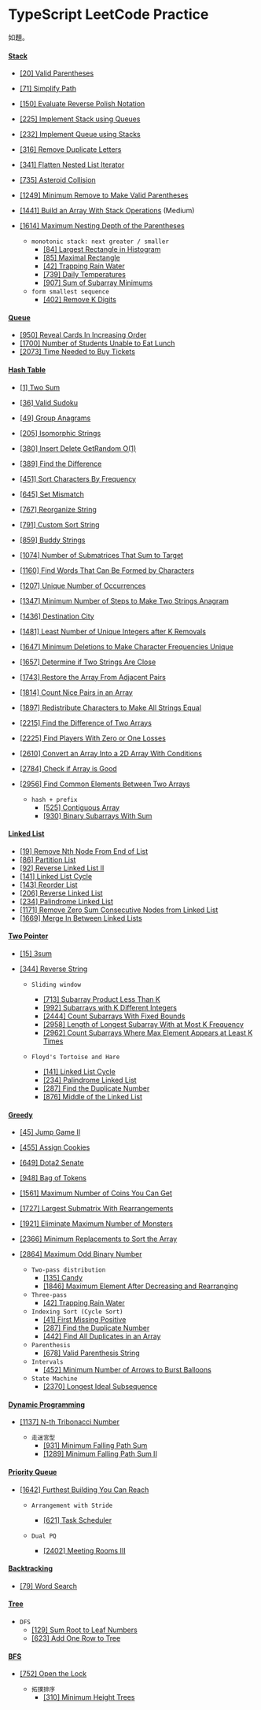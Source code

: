 # TypeScript LeetCode Practice

如題。

#### [Stack](./problems/Stack/)

* [[20] Valid Parentheses](./problems/Stack/[20]%20Valid%20Parentheses/])
* [[71] Simplify Path](./problems/Stack/[71]%20Simplify%20Path/)
* [[150] Evaluate Reverse Polish Notation](./problems/Stack/[150]%20Evaluate%20Reverse%20Polish%20Notation/)
* [[225] Implement Stack using Queues](./problems/Stack/[225]%20Implement%20Stack%20using%20Queues/)
* [[232] Implement Queue using Stacks](./problems/Stack/[232]%20Implement%20Queue%20using%20Stacks/)
* [[316] Remove Duplicate Letters](./problems/Stack/[316]%20Remove%20Duplicate%20Letters/)
* [[341] Flatten Nested List Iterator](./problems/Stack/[341]%20Flatten%20Nested%20List%20Iterator/)
* [[735] Asteroid Collision](./problems/Stack/[735]%20Asteroid%20Collision/)
* [[1249] Minimum Remove to Make Valid Parentheses](./problems/Stack/[1249]%20Minimum%20Remove%20to%20Make%20Valid%20Parentheses/)
* [[1441] Build an Array With Stack Operations](./problems/Stack/[1441]%20Build%20an%20Array%20With%20Stack%20Operations/)  (Medium)
* [[1614] Maximum Nesting Depth of the Parentheses](./problems/Stack/[1614]%20Maximum%20Nesting%20Depth%20of%20the%20Parentheses/)

    * `monotonic stack: next greater / smaller`
      * [[84] Largest Rectangle in Histogram](./problems/Stack/[84]%20Largest%20Rectangle%20in%20Histogram/)
      * [[85] Maximal Rectangle](./problems/Stack/[85]%20Maximal%20Rectangle/)
      * [[42] Trapping Rain Water](./problems/Stack/[42]%20Trapping%20Rain%20Water/)
      * [[739] Daily Temperatures](./problems/Stack/[739]%20Daily%20Temperatures/)
      * [[907] Sum of Subarray Minimums](./problems/Stack/[907]%20Sum%20of%20Subarray%20Minimums/)
    * `form smallest sequence`
      * [[402] Remove K Digits](./problems/Stack/[402]%20Remove%20K%20Digits/)

#### [Queue](./problems/Queue/)

* [[950] Reveal Cards In Increasing Order](./problems/Queue/[950]%20Reveal%20Cards%20In%20Increasing%20Order/)
* [[1700] Number of Students Unable to Eat Lunch](./problems/Queue/[1700]%20Number%20of%20Students%20Unable%20to%20Eat%20Lunch/)
* [[2073] Time Needed to Buy Tickets](./problems/Queue/[2073]%20Time%20Needed%20to%20Buy%20Tickets/)

#### [Hash Table](./problems/Hash%20Table/)

* [[1] Two Sum](./problems/Hash%20Table/[1]%20Two%20Sum/)
* [[36] Valid Sudoku](./problems/Hash%20Table/[36]%20Valid%20Sudoku/)
* [[49] Group Anagrams](./problems/Hash%20Table/[49]%20Group%20Anagrams/)
* [[205] Isomorphic Strings](./problems/Hash%20Table/[205]%20Isomorphic%20Strings/)
* [[380] Insert Delete GetRandom O(1)](./problems/Hash%20Table/[380]%20Insert%20Delete%20GetRandom%20O(1)/)
* [[389] Find the Difference](./problems/Hash%20Table/[389]%20Find%20the%20Difference/)
* [[451] Sort Characters By Frequency](./problems/Hash%20Table/[451]%20Sort%20Characters%20By%20Frequency/)
* [[645] Set Mismatch](./problems/Hash%20Table/[645]%20Set%20Mismatch/)
* [[767] Reorganize String](./problems/Hash%20Table/[767]%20Reorganize%20String/)
* [[791] Custom Sort String](./problems/Hash%20Table/[791]%20Custom%20Sort%20String/)
* [[859] Buddy Strings](./problems/Hash%20Table/[859]%20Buddy%20Strings/)
* [[1074] Number of Submatrices That Sum to Target](./problems/Hash%20Table/[1074]%20Number%20of%20Submatrices%20That%20Sum%20to%20Target/)
* [[1160] Find Words That Can Be Formed by Characters](./problems/Hash%20Table/[1160]%20Find%20Words%20That%20Can%20Be%20Formed%20by%20Characters/)
* [[1207] Unique Number of Occurrences](./problems/Hash%20Table/[1207]%20Unique%20Number%20of%20Occurrences/)
* [[1347] Minimum Number of Steps to Make Two Strings Anagram](./problems/Hash%20Table/[1347]%20Minimum%20Number%20of%20Steps%20to%20Make%20Two%20Strings%20Anagram/)
* [[1436] Destination City](./problems/Hash%20Table/[1436]%20Destination%20City/)
* [[1481] Least Number of Unique Integers after K Removals](./problems/Hash%20Table/[1481]%20Least%20Number%20of%20Unique%20Integers%20after%20K%20Removals/)
* [[1647] Minimum Deletions to Make Character Frequencies Unique](./problems/Hash%20Table/[1647]%20Minimum%20Deletions%20to%20Make%20Character%20Frequencies%20Unique/)
* [[1657] Determine if Two Strings Are Close](./problems/Hash%20Table/[1657]%20Determine%20if%20Two%20Strings%20Are%20Close/)
* [[1743] Restore the Array From Adjacent Pairs](./problems/Hash%20Table/[1743]%20Restore%20the%20Array%20From%20Adjacent%20Pairs/)
* [[1814] Count Nice Pairs in an Array](./problems/Hash%20Table/[1814]%20Count%20Nice%20Pairs%20in%20an%20Array/)
* [[1897] Redistribute Characters to Make All Strings Equal](./problems/Hash%20Table/[1897]%20Redistribute%20Characters%20to%20Make%20All%20Strings%20Equal/)
* [[2215] Find the Difference of Two Arrays](./problems/Hash%20Table/[2215]%20Find%20the%20Difference%20of%20Two%20Arrays/)
* [[2225] Find Players With Zero or One Losses](./problems/Hash%20Table/[2225]%20Find%20Players%20With%20Zero%20or%20One%20Losses/)
* [[2610] Convert an Array Into a 2D Array With Conditions](./problems/Hash%20Table/[2610]%20Convert%20an%20Array%20Into%20a%202D%20Array%20With%20Conditions/)
* [[2784] Check if Array is Good](./problems/Hash%20Table/[2784]%20Check%20if%20Array%20is%20Good/)
* [[2956] Find Common Elements Between Two Arrays](./problems/Hash%20Table/[2956]%20Find%20Common%20Elements%20Between%20Two%20Arrays/)

  * `hash + prefix`
    * [[525] Contiguous Array](./problems/Hash%20Table/[525]%20Contiguous%20Array/)
    * [[930] Binary Subarrays With Sum](./problems/Hash%20Table/[930]%20Binary%20Subarrays%20With%20Sum/)

#### [Linked List](./problems/Linked%20List/)

* [[19] Remove Nth Node From End of List](./problems/Linked%20List/[19]%20Remove%20Nth%20Node%20From%20End%20of%20List/)
* [[86] Partition List](./problems/Linked%20List/[86]%20Partition%20List/)
* [[92] Reverse Linked List II](./problems/Linked%20List/[92]%20Reverse%20Linked%20List%20II/)
* [[141] Linked List Cycle](./problems/Linked%20List/[141]%20Linked%20List%20Cycle/)
* [[143] Reorder List](./problems/Linked%20List/[143]%20Reorder%20List/)
* [[206] Reverse Linked List](./problems/Linked%20List/[206]%20Reverse%20Linked%20List/)
* [[234] Palindrome Linked List](./problems/Linked%20List/[234]%20Palindrome%20Linked%20List/)
* [[1171] Remove Zero Sum Consecutive Nodes from Linked List](./problems/Linked%20List/[1171]%20Remove%20Zero%20Sum%20Consecutive%20Nodes%20from%20Linked%20List/)
* [[1669] Merge In Between Linked Lists](./problems/Linked%20List/[1669]%20Merge%20In%20Between%20Linked%20Lists/)

#### [Two Pointer](./problems/Two%20Pointer/)

* [[15] 3sum](./problems/Two%20Pointer/[15]%203Sum/)
* [[344] Reverse String](./problems/Two%20Pointer/[344]%20Reverse%20String/)

    * `Sliding window`
      * [[713] Subarray Product Less Than K](./problems/Sliding%20Window/[713]%20Subarray%20Product%20Less%20Than%20K/)
      * [[992] Subarrays with K Different Integers](./problems/Sliding%20Window/[992]%20Subarrays%20with%20K%20Different%20Integers/)
      * [[2444] Count Subarrays With Fixed Bounds](./problems/Sliding%20Window/[2444]%20Count%20Subarrays%20With%20Fixed%20Bounds/)
      * [[2958] Length of Longest Subarray With at Most K Frequency](./problems/Sliding%20Window/[2958]%20Length%20of%20Longest%20Subarray%20With%20at%20Most%20K%20Frequency/)
      * [[2962] Count Subarrays Where Max Element Appears at Least K Times](./problems/Sliding%20Window/[2962]%20Count%20Subarrays%20Where%20Max%20Element%20Appears%20at%20Least%20K%20Times/)

    * `Floyd's Tortoise and Hare`
      * [[141] Linked List Cycle](./problems/Linked%20List/[141]%20Linked%20List%20Cycle/)
      * [[234] Palindrome Linked List](./problems/Linked%20List/[234]%20Palindrome%20Linked%20List/)
      * [[287] Find the Duplicate Number](./problems/Two%20Pointer/[287]%20Find%20the%20Duplicate%20Number/)
      * [[876] Middle of the Linked List](./problems/Linked%20List/[876]%20Middle%20of%20the%20Linked%20List/)

#### [Greedy](./problems/Greedy/)

* [[45] Jump Game II](./problems/Greedy/[45]%20Jump%20Game%20II/)
* [[455] Assign Cookies](./problems/Greedy/[455]%20Assign%20Cookies/)
* [[649] Dota2 Senate](./problems/Greedy/[649]%20Dota2%20Senate/)
* [[948] Bag of Tokens](./problems/Greedy/[948]%20Bag%20of%20Tokens/)
* [[1561] Maximum Number of Coins You Can Get](./problems/Greedy/[1561]%20Maximum%20Number%20of%20Coins%20You%20Can%20Get/)
* [[1727] Largest Submatrix With Rearrangements](./problems/Greedy/[1727]%20Largest%20Submatrix%20With%20Rearrangements/)
* [[1921] Eliminate Maximum Number of Monsters](./problems/Greedy/[1921]%20Eliminate%20Maximum%20Number%20of%20Monsters/)
* [[2366] Minimum Replacements to Sort the Array](./problems/Greedy/[2366]%20Minimum%20Replacements%20to%20Sort%20the%20Array/)
* [[2864] Maximum Odd Binary Number](./problems/Greedy/[2864]%20Maximum%20Odd%20Binary%20Number/)

    * `Two-pass distribution`
      * [[135] Candy](./problems/Greedy/[135]%20Candy/)
      * [[1846] Maximum Element After Decreasing and Rearranging](./problems/Greedy/[1846]%20Maximum%20Element%20After%20Decreasing%20and%20Rearranging/)
    * `Three-pass`
      * [[42] Trapping Rain Water](./problems/Stack/[42]%20Trapping%20Rain%20Water/)
    * `Indexing Sort (Cycle Sort)`
      * [[41] First Missing Positive](./problems/Greedy/[41]%20First%20Missing%20Positive/)
      * [[287] Find the Duplicate Number](./problems/Two%20Pointer/[287]%20Find%20the%20Duplicate%20Number/)
      * [[442] Find All Duplicates in an Array](./problems/Greedy/[442]%20Find%20All%20Duplicates%20in%20an%20Array/) 
    * `Parenthesis`
      * [[678] Valid Parenthesis String](./problems/Greedy/[678]%20Valid%20Parenthesis%20String/)
    * `Intervals`
      * [[452] Minimum Number of Arrows to Burst Balloons](./problems/Greedy/[452]%20Minimum%20Number%20of%20Arrows%20to%20Burst%20Balloons/)
    * `State Machine`
      * [[2370] Longest Ideal Subsequence](./problems/Dynamic%20Programming/[2370]%20Longest%20Ideal%20Subsequence/) 

#### [Dynamic Programming](./problems/Dynamic%20Programming/)

* [[1137] N-th Tribonacci Number](./problems/Dynamic%20Programming/[1137]%20N-th%20Tribonacci%20Number/)

  * `走迷宮型`
    * [[931] Minimum Falling Path Sum](./problems/Dynamic%20Programming/[931]%20Minimum%20Falling%20Path%20Sum/)
    * [[1289] Minimum Falling Path Sum II](./problems/Dynamic%20Programming/[1289]%20Minimum%20Falling%20Path%20Sum%20II/)

#### [Priority Queue](./problems/Priority%20Queue/)

* [[1642] Furthest Building You Can Reach](./problems/Priority%20Queue/[1642]%20Furthest%20Building%20You%20Can%20Reach/)

  * `Arrangement with Stride`
    * [[621] Task Scheduler](./problems/Priority%20Queue/[621]%20Task%20Scheduler/)

  * `Dual PQ`
    * [[2402] Meeting Rooms III](./problems/Priority%20Queue/[2402]%20Meeting%20Rooms%20III/)

#### [Backtracking](./problems/Backtracking/)

* [[79] Word Search](./problems/Backtracking/[79]%20Word%20Search/)

#### [Tree](./problems/Tree/)

* `DFS`
  * [[129] Sum Root to Leaf Numbers](./problems/Tree/[129]%20Sum%20Root%20to%20Leaf%20Numbers/)
  * [[623] Add One Row to Tree](./problems/Tree/[623]%20Add%20One%20Row%20to%20Tree/)


#### [BFS](./problems/BFS/)

* [[752] Open the Lock](./problems/BFS/[752]%20Open%20the%20Lock/)

  * `拓撲排序`
    * [[310] Minimum Height Trees](./problems/BFS/[310]%20Minimum%20Height%20Trees/)
